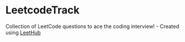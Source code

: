 # LeetcodeTrack
Collection of LeetCode questions to ace the coding interview! - Created using [LeetHub](https://github.com/QasimWani/LeetHub)
